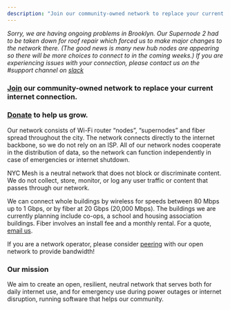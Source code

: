 ```yaml
---
description: "Join our community-owned network to replace your current internet connection."
---
```


_Sorry, we are having ongoing problems in Brooklyn. Our Supernode 2 had to be taken down for roof repair which forced us to make major changes to the network there. (The good news is many new hub nodes are appearing so there will be more choices to connect to in the coming weeks.) If you are experiencing issues with your connection, please contact us on the #support channel on [slack](https://nycmesh.slack.com/)_

### [Join](/join) our community-owned network to replace your current internet connection.

### <a href="/donate" class="gold">Donate</a> to help us grow.

Our network consists of Wi-Fi router “nodes”, “supernodes” and fiber spread throughout the city. The network connects directly to the internet backbone, so we do not rely on an ISP. All of our network nodes cooperate in the distribution of data, so the network can function independently in case of emergencies or internet shutdown.

NYC Mesh is a neutral network that does not block or discriminate content. We do not collect, store, monitor, or log any user traffic or content that passes through our network.

We can connect whole buildings by wireless for speeds between 80 Mbps up to 1 Gbps, or by fiber at 20 Gbps (20,000 Mbps). The buildings we are currently planning include co-ops, a school and housing association buildings. Fiber involves an install fee and a monthly rental. For a quote, [email us](mailto:install@nycmesh.net).

If you are a network operator, please consider [peering](https://docs.nycmesh.net/networking/peering/) with our open network to provide bandwidth!

### Our mission

We aim to create an open, resilient, neutral network that serves both for daily internet use, and for emergency use during power outages or internet disruption, running software that helps our community.
